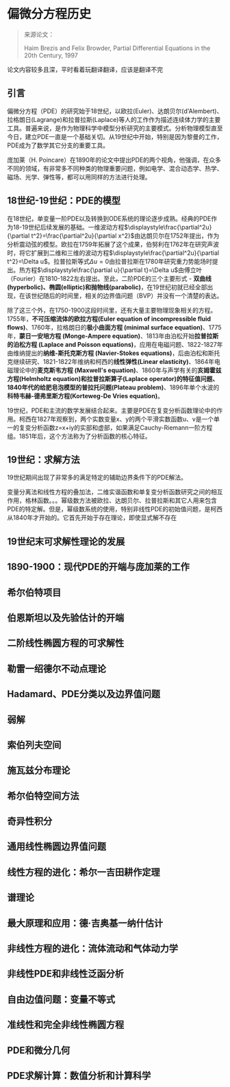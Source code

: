 # 偏微分方程历史
> 来源论文：
>
> Haim Brezis and Felix Browder, Partial Differential Equations in the 20th Century, 1997

论文内容较多且深，平时看着玩翻译翻译，应该是翻译不完
## 引言
偏微分方程（PDE）的研究始于18世纪，以欧拉(Euler)、达朗贝尔(d'Alembert)、拉格朗日(Lagrange)和拉普拉斯(Laplace)等人的工作作为描述连续体力学的主要工具。普遍来说，是作为物理科学中模型分析研究的主要模式。分析物理模型直至今日，建立PDE一直是一个基础关切。从19世纪中开始，特别是因为黎曼的工作，PDE成为了数学其它分支的重要工具。

庞加莱（H. Poincare）在1890年的论文中提出PDE的两个视角，他强调，在众多不同的领域，有非常多不同种类的物理重要问题，例如电学、混合动态学、热学、磁场、光学、弹性等，都可以用同样的方法进行处理。

## 18世纪-19世纪：PDE的模型

在18世纪，单变量一阶PDE以及转换到ODE系统的理论逐步成熟。经典的PDE作为18-19世纪后续发展的基础。一维波动方程$\displaystyle\frac{\partial^2u}{\partial t^2}=\frac{\partial^2u}{\partial x^2}$由达朗贝尔在1752年提出，作为分析震动弦的模型。欧拉在1759年拓展了这个成果，伯努利在1762年在研究声波时，将它扩展到二维和三维的波动方程$\displaystyle\frac{\partial^2u}{\partial t^2}=\Delta u$。拉普拉斯等式$\Delta u = 0$由拉普拉斯在1780年研究重力势能场时提出。热方程$\displaystyle\frac{\partial u}{\partial t}=\Delta u$由傅立叶（Fourier）在1810-1822左右提出。至此，二阶PDE的三个主要形式 - **双曲线(hyperbolic)、椭圆(elliptic)和抛物线(parabolic)**，在19世纪初就已经全部出现，在该世纪随后的时间里，相关的边界值问题（BVP）并没有一个清楚的表达。

除了这三个外，在1750-1900这段时间里，还有大量主要物理现象相关的方程。1755年，**不可压缩流体的欧拉方程(Euler equation of incompressible fluid flows)**、1760年，拉格朗日的**极小曲面方程 (minimal surface equation)**、1775年，**蒙日一安培方程 (Monge-Ampere equation)**、1813年由泊松开始**拉普拉斯的泊松方程 (Laplace and Poisson equations)**，应用在电磁问题、1822-1827年由维纳提出的**纳维-斯托克斯方程 (Navier-Stokes equations)**，后由泊松和斯托克继续研究、1821-1822年维纳和柯西的**线性弹性(Linear elasticity)**、1864年电磁理论中的**麦克斯韦方程 (Maxwell's equation)**、1860年与声学有关的**亥姆霍兹方程(Helmholtz equation)**和**拉普拉斯算子(Laplace operator)**的特征值问题、1840年代的给肥皂泡模型的**普拉托问题(Plateau problem)**、1896年单个水波的**科特韦赫-德弗里斯方程(Korteweg-De Vries equation)**。

19世纪，PDE和主流的数学发展结合起来。主要是PDE在复变分析函数理论中的作用。柯西在1827年观察到，两个实数变量x、y的两个平滑实数函数u、v是一个单一的复变分析函数z=x+iy的实部和虚部，如果满足Cauchy-Riemann一阶方程组。1851年后，这个方法称为了分析函数的核心特征。

## 19世纪：求解方法

19世纪期间出现了非常多的满足特定的辅助边界条件下的PDE解法。

变量分离法和线性方程的叠加法，二维实谐函数和单复变分析函数研究之间的相互作用，格林函数。。。幂级数方法被欧拉、达朗贝尔、拉普拉斯和其它人用来包含PDE的特定解。但是，幂级数系统的使用，特别非线性PDE的初始值问题，是柯西从1840年才开始的。它首先开始于存在理论，即使显式解不存在


## 19世纪末可求解性理论的发展

## 1890-1900：现代PDE的开端与庞加莱的工作

## 希尔伯特项目

## 伯恩斯坦以及先验估计的开端

## 二阶线性椭圆方程的可求解性

## 勒雷一绍德尔不动点理论

## Hadamard、PDE分类以及边界值问题

## 弱解

## 索伯列夫空间

## 施瓦兹分布理论

## 希尔伯特空间方法

## 奇异性积分

## 通用线性椭圆边界值问题

## 线性方程的进化：希尔一吉田耕作定理

## 谱理论

## 最大原理和应用：德·吉奥基一纳什估计

## 非线性方程的进化：流体流动和气体动力学

## 非线性PDE和非线性泛函分析

## 自由边值问题：变量不等式

## 准线性和完全非线性椭圆方程

## PDE和微分几何

## PDE求解计算：数值分析和计算科学